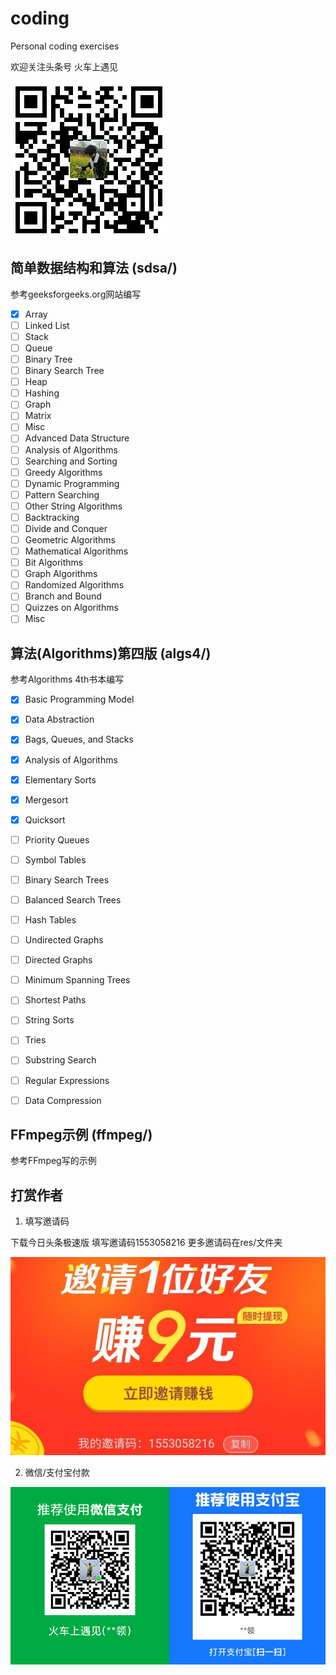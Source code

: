 # coding
Personal coding exercises

欢迎关注头条号 火车上遇见

![二维码关注](res/personal-qrcode.png)

## 简单数据结构和算法 (sdsa/)

参考geeksforgeeks.org网站编写

- [x] Array
- [ ] Linked List
- [ ] Stack
- [ ] Queue
- [ ] Binary Tree
- [ ] Binary Search Tree
- [ ] Heap
- [ ] Hashing
- [ ] Graph
- [ ] Matrix
- [ ] Misc
- [ ] Advanced Data Structure
- [ ] Analysis of Algorithms
- [ ] Searching and Sorting
- [ ] Greedy Algorithms
- [ ] Dynamic Programming
- [ ] Pattern Searching
- [ ] Other String Algorithms
- [ ] Backtracking
- [ ] Divide and Conquer
- [ ] Geometric Algorithms
- [ ] Mathematical Algorithms
- [ ] Bit Algorithms
- [ ] Graph Algorithms
- [ ] Randomized Algorithms
- [ ] Branch and Bound
- [ ] Quizzes on Algorithms
- [ ] Misc

## 算法(Algorithms)第四版 (algs4/)

参考Algorithms 4th书本编写

- [x] Basic Programming Model
- [x] Data Abstraction
- [x] Bags, Queues, and Stacks
- [x] Analysis of Algorithms
- [x] Elementary Sorts
- [x] Mergesort
- [x] Quicksort
- [ ] Priority Queues
- [ ] Symbol Tables
- [ ] Binary Search Trees
- [ ] Balanced Search Trees
- [ ] Hash Tables
- [ ] Undirected Graphs
- [ ] Directed Graphs
- [ ] Minimum Spanning Trees
- [ ] Shortest Paths
- [ ] String Sorts
- [ ] Tries
- [ ] Substring Search
- [ ] Regular Expressions
- [ ] Data Compression 


## FFmpeg示例 (ffmpeg/)

参考FFmpeg写的示例

## 打赏作者

1. 填写邀请码

下载今日头条极速版 填写邀请码1553058216 更多邀请码在res/文件夹

![今日头条邀请码](res/邀请码-今日头条极速版.jpg)

2. 微信/支付宝付款

![收款码](res/qrcode-wechat-alipay.png)


